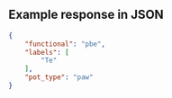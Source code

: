 

## Example response in JSON

```json
{
    "functional": "pbe",
    "labels": [
        "Te"
    ],
    "pot_type": "paw"
}
```

